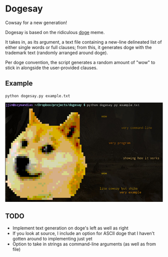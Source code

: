 # Dogesay #

Cowsay for a new generation!

Dogesay is based on the ridiculous [doge](http://knowyourmeme.com/memes/doge)
meme.

It takes in, as its argument, a text file containing a new-line delineated
list of either single words or full clauses; from this, it generates doge with
the trademark text (randomly arranged around doge).

Per doge convention, the script generates a random amount of "wow" to stick in
alongside the user-provided clauses.

## Example ##

`python dogesay.py example.txt`

![Dogesay scrot](ex/ex_scrot.jpg?raw=true)

## TODO ##
* Implement text generation on doge's left as well as right
* If you look at source, I include an option for ASCII doge that I haven't
  gotten around to implementing just yet
* Option to take in strings as command-line arguments (as well as from file)
